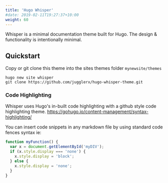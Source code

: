 ```yaml
---
title: 'Hugo Whisper'
#date: 2019-02-11T19:27:37+10:00
weight: 60
---
```


Whisper is a minimal documentation theme built for Hugo. The design &amp; functionality is intentionally minimal.

<!--more-->

## Quickstart

Copy or git clone this theme into the sites themes folder `mynewsite/themes`

```
hugo new site whisper
git clone https://github.com/jugglerx/hugo-whisper-theme.git
```

### Code Highlighting

Whisper uses Hugo's in-built code highlighting with a github style code highlighting theme. https://gohugo.io/content-management/syntax-highlighting/

You can insert code snippets in any markdown file by using standard code fences syntax ie:

```js
function myFunction() {
  var x = document.getElementById('myDIV');
  if (x.style.display === 'none') {
    x.style.display = 'block';
  } else {
    x.style.display = 'none';
  }
}
```
